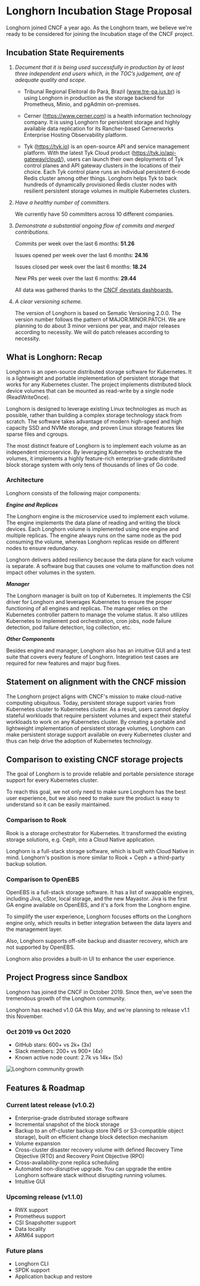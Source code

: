# Longhorn Incubation Stage Proposal

Longhorn joined CNCF a year ago. As the Longhorn team, we believe we're ready to be considered for joining the Incubation stage of the CNCF project.

## Incubation State Requirements

1. *Document that it is being used successfully in production by at least three independent end users which, in the TOC’s judgement, are of adequate quality and scope.*

    * Tribunal Regional Eleitoral do Pará, Brazil (www.tre-pa.jus.br) is using Longhorn in production as the storage backend for Prometheus, Minio, and pgAdmin on-premises.

    * Cerner (https://www.cerner.com) is a health information technology company. It is using Longhorn for persistent storage and highly available data replication for its Rancher-based Cernerworks Enterprise Hosting Observability platform.

    * Tyk (https://tyk.io) is an open-source API and service management platform. With the latest Tyk Cloud product (https://tyk.io/api-gateway/cloud/), users can launch their own deployments of Tyk control planes and API gateway clusters in the locations of their choice. Each Tyk control plane runs an individual persistent 6-node Redis cluster among other things. Longhorn helps Tyk to back hundreds of dynamically provisioned Redis cluster nodes with resilient persistent storage volumes in multiple Kubernetes clusters.

2. *Have a healthy number of committers.*

    We currently have 50 committers across 10 different companies.

3. *Demonstrate a substantial ongoing flow of commits and merged contributions.*

    Commits per week over the last 6 months: **51.26**

    Issues opened per week over the last 6 months: **24.16**

    Issues closed per week over the last 6 months: **18.24**

    New PRs per week over the last 6 months: **29.44**

    All data was gathered thanks to the [CNCF devstats dashboards.](https://longhorn.devstats.cncf.io/)

4. *A clear versioning scheme.*

    The version of Longhorn is based on Sematic Versioning 2.0.0. The version number follows the pattern of MAJOR.MINOR.PATCH. We are planning to do about 3 minor versions per year, and major releases according to necessity. We will do patch releases according to necessity.

## What is Longhorn: Recap

Longhorn is an open-source distributed storage software for Kubernetes. It is a lightweight and portable implementation of persistent storage that works for any Kubernetes cluster. The project implements distributed block device volumes that can be mounted as read-write by a single node (ReadWriteOnce).

Longhorn is designed to leverage existing Linux technologies as much as possible, rather than building a complex storage technology stack from scratch. The software takes advantage of modern high-speed and high capacity SSD and NVMe storage, and proven Linux storage features like sparse files and cgroups.

The most distinct feature of Longhorn is to implement each volume as an independent microservice. By leveraging Kubernetes to orchestrate the volumes, it implements a highly feature-rich enterprise-grade distributed block storage system with only tens of thousands of lines of Go code.

### Architecture

Longhorn consists of the following major components:

***Engine and Replicas***

The Longhorn engine is the microservice used to implement each volume. The engine implements the data plane of reading and writing the block devices. Each Longhorn volume is implemented using one engine and multiple replicas. The engine always runs on the same node as the pod consuming the volume, whereas Longhorn replicas reside on different nodes to ensure redundancy.

Longhorn delivers added resiliency because the data plane for each volume is separate. A software bug that causes one volume to malfunction does not impact other volumes in the system.

***Manager***

The Longhorn manager is built on top of Kubernetes. It implements the CSI driver for Longhorn and leverages Kubernetes to ensure the proper functioning of all engines and replicas. The manager relies on the Kubernetes controller pattern to manage the volume status. It also utilizes Kubernetes to implement pod orchestration, cron jobs, node failure detection, pod failure detection, log collection, etc.

***Other Components***

Besides engine and manager, Longhorn also has an intuitive GUI and a test suite that covers every feature of Longhorn. Integration test cases are required for new features and major bug fixes.

## Statement on alignment with the CNCF mission

The Longhorn project aligns with CNCF's mission to make cloud-native computing ubiquitous. Today, persistent storage support varies from Kubernetes cluster to Kubernetes cluster. As a result, users cannot deploy stateful workloads that require persistent volumes and expect their stateful workloads to work on any Kubernetes cluster. By creating a portable and lightweight implementation of persistent storage volumes, Longhorn can make persistent storage support available on every Kubernetes cluster and thus can help drive the adoption of Kubernetes technology.

## Comparison to existing CNCF storage projects

The goal of Longhorn is to provide reliable and portable persistence storage support for every Kubernetes cluster.

To reach this goal, we not only need to make sure Longhorn has the best user experience, but we also need to make sure the product is easy to understand so it can be easily maintained.

### Comparison to Rook

Rook is a storage orchestrator for Kubernetes. It transformed the existing storage solutions, e.g. Ceph, into a Cloud Native application.

Longhorn is a full-stack storage software, which is built with Cloud Native in mind. Longhorn's position is more similar to Rook + Ceph + a third-party backup solution.

### Comparison to OpenEBS

OpenEBS is a full-stack storage software. It has a list of swappable engines, including Jiva, cStor, local storage, and the new Mayastor. Jiva is the first GA engine available on OpenEBS, and it's a fork from the Longhorn engine.

To simplify the user experience, Longhorn focuses efforts on the Longhorn engine only, which results in better integration between the data layers and the management layer.

Also, Longhorn supports off-site backup and disaster recovery, which are not supported by OpenEBS.

Longhorn also provides a built-in UI to enhance the user experience.

## Project Progress since Sandbox

Longhorn has joined the CNCF in October 2019. Since then, we've seen the tremendous growth of the Longhorn community.

Longhorn has reached v1.0 GA this May, and we're planning to release v1.1 this November.

### Oct 2019 vs Oct 2020

* GitHub stars: 600+ vs 2k+ (3x)
* Slack members: 200+ vs 900+ (4x)
* Known active node count: 2.7k vs 14k+ (5x)

![Longhorn community growth](https://rancher-longhorn.s3-us-west-1.amazonaws.com/longhorn-community-growth-2020.png)

## Features & Roadmap

### Current latest release (v1.0.2)
* Enterprise-grade distributed storage software
* Incremental snapshot of the block storage
* Backup to an off-cluster backup store (NFS or S3-compatible object storage), built on efficient change block detection mechanism
* Volume expansion
* Cross-cluster disaster recovery volume with defined Recovery Time Objective (RTO) and Recovery Point Objective (RPO)
* Cross-availability-zone replica scheduling
* Automated non-disruptive upgrade. You can upgrade the entire Longhorn software stack without disrupting running volumes.
* Intuitive GUI

### Upcoming release (v1.1.0)
* RWX support
* Prometheus support
* CSI Snapshotter support
* Data locality
* ARM64 support

### Future plans
* Longhorn CLI
* SPDK support
* Application backup and restore

